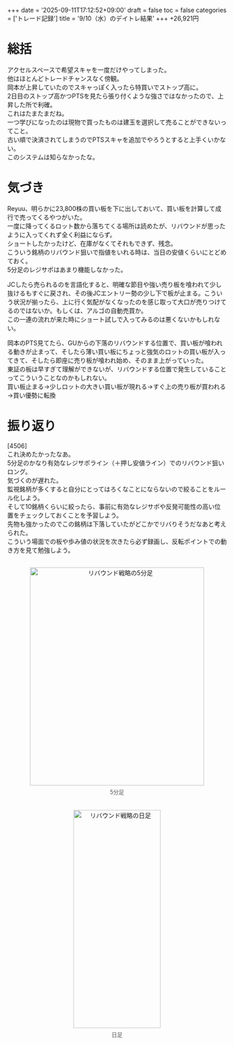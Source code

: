 +++
date = '2025-09-11T17:12:52+09:00'
draft = false
toc = false
categories = ['トレード記録']
title = '9/10（水）のデイトレ結果'
+++
+26,921円

# 総括
アクセルスペースで希望スキャを一度だけやってしまった。  
他はほとんどトレードチャンスなく傍観。  
岡本が上昇していたのでスキャっぽく入ったら特買いでストップ高に。  
2日目のストップ高かつPTSを見たら張り付くような強さではなかったので、上昇した所で利確。  
これはたまたまだね。  
一つ学びになったのは現物で買ったものは建玉を選択して売ることができないってこと。  
古い順で決済されてしまうのでPTSスキャを追加でやろうとすると上手くいかない。  
このシステムは知らなかったな。  

# 気づき
Reyuu、明らかに23,800株の買い板を下に出しておいて、買い板を計算して成行で売ってくるやつがいた。  
一度に降ってくるロット数から落ちてくる場所は読めたが、リバウンドが思ったように入ってくれず全く利益にならず。  
ショートしたかったけど、在庫がなくてそれもできず、残念。  
こういう銘柄のリバウンド狙いで指値をいれる時は、当日の安値くらいにとどめておく。  
5分足のレジサポはあまり機能しなかった。  

JCしたら売られるのを言語化すると、明確な節目や強い売り板を喰われて少し抜けるもすぐに戻され、その後JCエントリー勢の少し下で板が止まる。こういう状況が揃ったら、上に行く気配がなくなったのを感じ取って大口が売りつけてるのではないか。もしくは、アルゴの自動売買か。  
この一連の流れが来た時にショート試しで入ってみるのは悪くないかもしれない。  

岡本のPTS見てたら、GUからの下落のリバウンドする位置で、買い板が喰われる動きが止まって、そしたら薄い買い板にちょっと強気のロットの買い板が入ってきて、そしたら即座に売り板が喰われ始め、そのまま上がっていった。  
東証の板は早すぎて理解ができないが、リバウンドする位置で発生していることってこういうことなのかもしれない。  
買い板止まる→少しロットの大きい買い板が現れる→すぐ上の売り板が買われる→買い優勢に転換  

# 振り返り
[4506]  
これ決めたかったなあ。  
5分足のかなり有効なレジサポライン（＋押し安値ライン）でのリバウンド狙いロング。  
気づくのが遅れた。  
監視銘柄が多くすると自分にとってはろくなことにならないので絞ることをルール化しよう。  
そして10銘柄くらいに絞ったら、事前に有効なレジサポや反発可能性の高い位置をチェックしておくことを予習しよう。  
先物も強かったのでこの銘柄は下落していたがどこかでリバりそうだなあと考えられた。  
こういう場面での板や歩み値の状況を次きたら必ず録画し、反転ポイントでの動き方を見て勉強しよう。  
<div style="display: flex; gap: 20px; justify-content: center; flex-wrap: wrap; margin-top: 30px;">
<div style="text-align: center;">
<img src="/images/dailylog/4506/0910-5minutes.png" alt="リバウンド戦略の5分足" width="400" height="500">
<p style="margin-top: 5px; font-size: 0.9em; color: #555;">5分足</p>
</div>
<div style="text-align: center;">
<img src="/images/dailylog/4506/0910-day.png" alt="リバウンド戦略の日足" width="200" height="500">
<p style="margin-top: 5px; font-size: 0.9em; color: #555;">日足</p>
</div>
</div>
